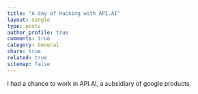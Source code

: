```yaml
---
title: "A day of Hacking with API.AI"
layout: single
type: posts
author_profile: true
comments: true
category: General
share: true
related: true
sitemap: false
---
```


I had a chance to work in API.AI, a subsidiary of google products.

